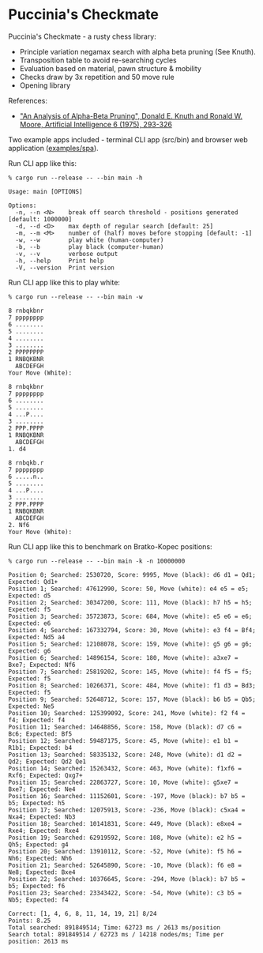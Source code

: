 # Puccinia's Checkmate

Puccinia's Checkmate - a rusty chess library:
* Principle variation negamax search with alpha beta pruning (See Knuth).
* Transposition table to avoid re-searching cycles
* Evaluation based on material, pawn structure & mobility
* Checks draw by 3x repetition and 50 move rule
* Opening library

References:
* ["An Analysis of Alpha-Beta Pruning", Donald E. Knuth and Ronald W. Moore, Artificial Intelligence 6 (1975), 293-326](http://www-public.telecom-sudparis.eu/~gibson/Teaching/Teaching-ReadingMaterial/KnuthMoore75.pdf) 

Two example apps included - terminal CLI app (src/bin) and browser web application ([examples/spa](https://github.com/jesper-olsen/puccinia_s_checkmate/tree/main/examples/spa)).

Run CLI app like this: 

```
% cargo run --release -- --bin main -h 

Usage: main [OPTIONS]

Options:
  -n, --n <N>    break off search threshold - positions generated [default: 1000000]
  -d, --d <D>    max depth of regular search [default: 25]
  -m, --m <M>    number of (half) moves before stopping [default: -1]
  -w, --w        play white (human-computer)
  -b, --b        play black (computer-human)
  -v, --v        verbose output
  -h, --help     Print help
  -V, --version  Print version

```

Run CLI app like this to play white:
```
% cargo run --release -- --bin main -w 

8 rnbqkbnr
7 pppppppp
6 ........
5 ........
4 ........
3 ........
2 PPPPPPPP
1 RNBQKBNR
  ABCDEFGH
Your Move (White):

8 rnbqkbnr
7 pppppppp
6 ........
5 ........
4 ...P....
3 ........
2 PPP.PPPP
1 RNBQKBNR
  ABCDEFGH
1. d4

8 rnbqkb.r
7 pppppppp
6 .....n..
5 ........
4 ...P....
3 ........
2 PPP.PPPP
1 RNBQKBNR
  ABCDEFGH
2. Nf6
Your Move (White):
```

Run CLI app like this to benchmark on Bratko-Kopec positions:
```
% cargo run --release -- --bin main -k -n 10000000

Position 0; Searched: 2530720, Score: 9995, Move (black): d6 d1 = Qd1; Expected: Qd1+
Position 1; Searched: 47612990, Score: 50, Move (white): e4 e5 = e5; Expected: d5
Position 2; Searched: 30347200, Score: 111, Move (black): h7 h5 = h5; Expected: f5
Position 3; Searched: 35723873, Score: 684, Move (white): e5 e6 = e6; Expected: e6
Position 4; Searched: 167332794, Score: 30, Move (white): e3 f4 = Bf4; Expected: Nd5 a4
Position 5; Searched: 12108078, Score: 159, Move (white): g5 g6 = g6; Expected: g6
Position 6; Searched: 14896154, Score: 180, Move (white): a3xe7 = Bxe7; Expected: Nf6
Position 7; Searched: 25819202, Score: 145, Move (white): f4 f5 = f5; Expected: f5
Position 8; Searched: 10266371, Score: 484, Move (white): f1 d3 = Bd3; Expected: f5
Position 9; Searched: 52648712, Score: 157, Move (black): b6 b5 = Qb5; Expected: Ne5
Position 10; Searched: 125399092, Score: 241, Move (white): f2 f4 = f4; Expected: f4
Position 11; Searched: 14648856, Score: 158, Move (black): d7 c6 = Bc6; Expected: Bf5
Position 12; Searched: 59487175, Score: 45, Move (white): e1 b1 = R1b1; Expected: b4
Position 13; Searched: 58335132, Score: 248, Move (white): d1 d2 = Qd2; Expected: Qd2 Qe1
Position 14; Searched: 15263432, Score: 463, Move (white): f1xf6 = Rxf6; Expected: Qxg7+
Position 15; Searched: 22863727, Score: 10, Move (white): g5xe7 = Bxe7; Expected: Ne4
Position 16; Searched: 11152601, Score: -197, Move (black): b7 b5 = b5; Expected: h5
Position 17; Searched: 12075913, Score: -236, Move (black): c5xa4 = Nxa4; Expected: Nb3
Position 18; Searched: 10141831, Score: 449, Move (black): e8xe4 = Rxe4; Expected: Rxe4
Position 19; Searched: 62919592, Score: 108, Move (white): e2 h5 = Qh5; Expected: g4
Position 20; Searched: 13910112, Score: -52, Move (white): f5 h6 = Nh6; Expected: Nh6
Position 21; Searched: 52645890, Score: -10, Move (black): f6 e8 = Ne8; Expected: Bxe4
Position 22; Searched: 10376645, Score: -294, Move (black): b7 b5 = b5; Expected: f6
Position 23; Searched: 23343422, Score: -54, Move (white): c3 b5 = Nb5; Expected: f4

Correct: [1, 4, 6, 8, 11, 14, 19, 21] 8/24
Points: 8.25
Total searched: 891849514; Time: 62723 ms / 2613 ms/position
Search total: 891849514 / 62723 ms / 14218 nodes/ms; Time per position: 2613 ms
```

